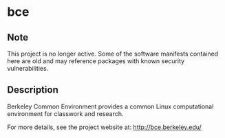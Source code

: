 bce
===

Note
----
This project is no longer active. Some of the software manifests contained here are old and may reference packages with known security vulnerabilities.

Description
-----------
Berkeley Common Environment provides a common Linux computational environment for classwork and research.

For more details, see the project website at: http://bce.berkeley.edu/
